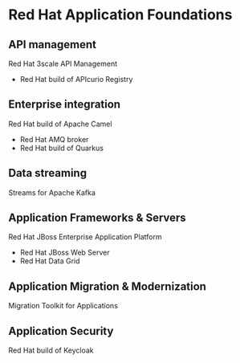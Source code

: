 # Red Hat Application Foundations

## API management

Red Hat 3scale API Management

- Red Hat build of APIcurio Registry

## Enterprise integration

Red Hat build of Apache Camel

- Red Hat AMQ broker
- Red Hat build of Quarkus

## Data streaming

Streams for Apache Kafka

## Application Frameworks & Servers

Red Hat JBoss Enterprise Application Platform

- Red Hat JBoss Web Server
- Red Hat Data Grid

## Application Migration & Modernization

Migration Toolkit for Applications

## Application Security

Red Hat build of Keycloak


